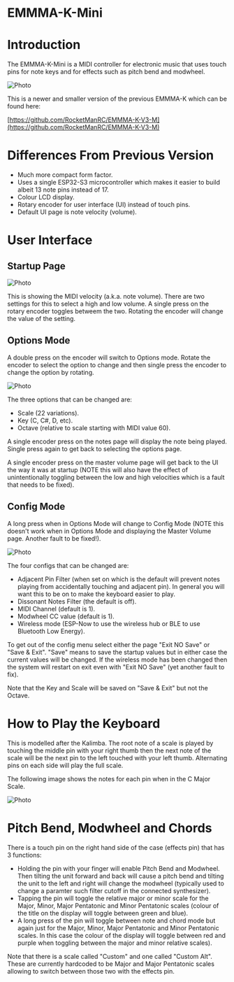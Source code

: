 # EMMMA-K-Mini

# Introduction
The EMMMA-K-Mini is a MIDI controller for electronic music that uses touch pins for note keys and for effects such as pitch bend and modwheel.

![Photo](images/IMG_2009.jpg)

This is a newer and smaller version of the previous EMMMA-K which can be found here:

[https://github.com/RocketManRC/EMMMA-K-V3-M](https://github.com/RocketManRC/EMMMA-K-V3-M)

# Differences From Previous Version

- Much more compact form factor.
- Uses a single ESP32-S3 microcontroller which makes it easier to build albeit 13 note pins instead of 17.
- Colour LCD display.
- Rotary encoder for user interface (UI) instead of touch pins.
- Default UI page is note velocity (volume).

# User Interface

## Startup Page

![Photo](images/IMG_2011.jpg)

This is showing the MIDI velocity (a.k.a. note volume). There are two settings for this to select a high and low volume. A single press on the rotary encoder toggles betweem the two. Rotating the encoder will change the value of the setting.

## Options Mode

A double press on the encoder will switch to Options mode. Rotate the encoder to select the option to change and then single press the encoder to change the option by rotating.

![Photo](images/IMG_2012.jpg)

The three options that can be changed are:
- Scale (22 variations).
- Key (C, C#, D, etc).
- Octave (relative to scale starting with MIDI value 60).

A single encoder press on the notes page will display the note being played. Single press again to get back to selecting the options page. 

A single encoder press on the master volume page will get back to the UI the way it was at startup (NOTE this will also have the effect of unintentionally toggling between the low and high velocities which is a fault that needs to be fixed).

## Config Mode

A long press when in Options Mode will change to Config Mode (NOTE this doesn't work when in Options Mode and displaying the Master Volume page. Another fault to be fixed!).

![Photo](images/IMG_2013.jpg)

The four configs that can be changed are:

- Adjacent Pin Filter (when set on which is the default will prevent notes playing from accidentally touching and adjacent pin). In general you will want this to be on to make the keyboard easier to play.
- Dissonant Notes Filter (the default is off).
- MIDI Channel (default is 1).
- Modwheel CC value (default is 1).
- Wireless mode (ESP-Now to use the wireless hub or BLE to use Bluetooth Low Energy).

To get out of the config menu select either the page "Exit NO Save" or "Save & Exit". "Save" means to save the startup values but in either case the current values will be changed. If the wireless mode has been changed then the system will restart on exit even with "Exit NO Save" (yet another fault to fix).

Note that the Key and Scale will be saved on "Save & Exit" but not the Octave.

# How to Play the Keyboard

This is modelled after the Kalimba. The root note of a scale is played by touching the middle pin with your right thumb then the next note of the scale will be the next pin to the left touched with your left thumb. Alternating pins on each side will play the full scale.

The following image shows the notes for each pin when in the C Major Scale.

![Photo](images/IMG_2014.jpg)

# Pitch Bend, Modwheel and Chords

There is a touch pin on the right hand side of the case (effects pin) that has 3 functions:

- Holding the pin with your finger will enable Pitch Bend and Modwheel. Then tilting the unit forward and back will cause a pitch bend and tilting the unit to the left and right will change the modwheel (typically used to change a paramter such filter cutoff in the connected synthesizer).
- Tapping the pin will toggle the relative major or minor scale for the Major, Minor, Major Pentatonic and Minor Pentatonic scales (colour of the title on the display will toggle between green and blue).
- A long press of the pin will toggle between note and chord mode but again just for the Major, Minor, Major Pentatonic and Minor Pentatonic scales. In this case the colour of the display will toggle between red and purple when toggling between the major and minor relative scales).

Note that there is a scale called "Custom" and one called "Custom Alt". These are currently hardcoded to be Major and Major Pentatonic scales allowing to switch between those two with the effects pin.





